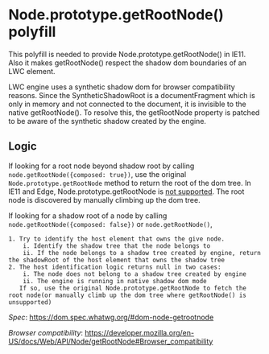 # Node.prototype.getRootNode() polyfill

This polyfill is needed to provide Node.prototype.getRootNode() in IE11. Also it makes getRootNode() respect the shadow dom boundaries of an LWC element.

LWC engine uses a synthetic shadow dom for browser compatibility reasons. Since the SyntheticShadowRoot is a documentFragment which is only in memory and not connected to the document, it is invisible to the native getRootNode().
To resolve this, the getRootNode property is patched to be aware of the synthetic shadow created by the engine.

## Logic

If looking for a root node beyond shadow root by calling `node.getRootNode({composed: true})`, use the original `Node.prototype.getRootNode` method to return the root of the dom tree. In IE11 and Edge, Node.prototype.getRootNode is [not supported](https://developer.mozilla.org/en-US/docs/Web/API/Node/getRootNode#Browser_compatibility). The root node is discovered by manually climbing up the dom tree.

If looking for a shadow root of a node by calling `node.getRootNode({composed: false})` or `node.getRootNode()`,

    1. Try to identify the host element that owns the give node.
        i. Identify the shadow tree that the node belongs to
        ii. If the node belongs to a shadow tree created by engine, return the shadowRoot of the host element that owns the shadow tree
    2. The host identification logic returns null in two cases:
        i. The node does not belong to a shadow tree created by engine
        ii. The engine is running in native shadow dom mode
       If so, use the original Node.prototype.getRootNode to fetch the root node(or manually climb up the dom tree where getRootNode() is unsupported)

_Spec_: https://dom.spec.whatwg.org/#dom-node-getrootnode

_Browser compatibility_: https://developer.mozilla.org/en-US/docs/Web/API/Node/getRootNode#Browser_compatibility
